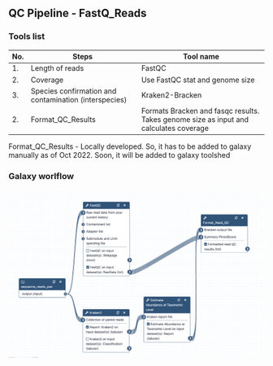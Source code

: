 ## QC Pipeline - FastQ_Reads

### Tools list
|No.| Steps | Tool name|
|---|--- |--- |
|1.| Length of reads|FastQC |
|2.| Coverage | Use FastQC stat and genome size |
|3.| Species confirmation and contamination (interspecies) |Kraken2-Bracken|
|2.| Format_QC_Results | Formats Bracken and fasqc results. Takes genome size as input and calculates coverage |


Format_QC_Results - Locally developed. So, it has to be added to galaxy manually as of Oct 2022. Soon, it will be added to galaxy toolshed


### Galaxy worlflow

![Alt text](https://github.com/NorwegianVeterinaryInstitute/irida-plugin-readsQC/blob/main/images/Reads_QC.png?raw=true "Title")
